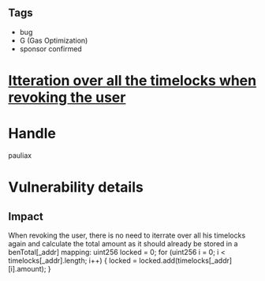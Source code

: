 ## Tags

- bug
- G (Gas Optimization)
- sponsor confirmed

# [Itteration over all the timelocks when revoking the user](https://github.com/code-423n4/2021-11-bootfinance-findings/issues/285) 

# Handle

pauliax


# Vulnerability details

## Impact
When revoking the user, there is no need to iterrate over all his timelocks again and calculate the total amount as it should already be stored in a benTotal[_addr] mapping:
  uint256 locked = 0;
  for (uint256 i = 0; i < timelocks[_addr].length; i++) {
      locked = locked.add(timelocks[_addr][i].amount);
  }


